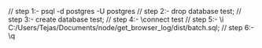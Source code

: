//   step 1:- psql -d postgres -U postgres 
//   step 2:- drop database test;
//   step 3:- create database test;
//   step 4:- \connect test
//   step 5:- \i C:/Users/Tejas/Documents/node/get_browser_log/dist/batch.sql; 
//   step 6:- \q
